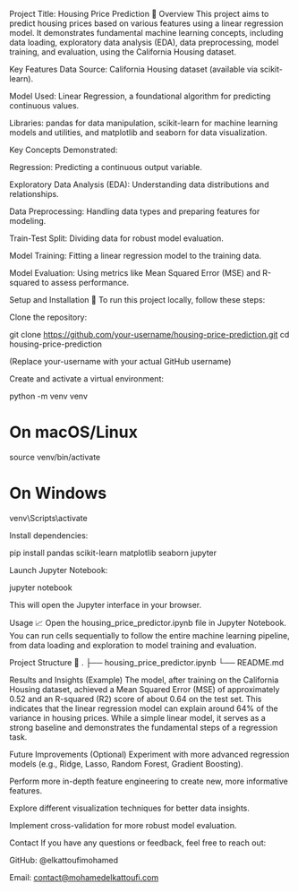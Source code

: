 Project Title: Housing Price Prediction 🏡
Overview
This project aims to predict housing prices based on various features using a linear regression model. It demonstrates fundamental machine learning concepts, including data loading, exploratory data analysis (EDA), data preprocessing, model training, and evaluation, using the California Housing dataset.

Key Features
Data Source: California Housing dataset (available via scikit-learn).

Model Used: Linear Regression, a foundational algorithm for predicting continuous values.

Libraries: pandas for data manipulation, scikit-learn for machine learning models and utilities, and matplotlib and seaborn for data visualization.

Key Concepts Demonstrated:

Regression: Predicting a continuous output variable.

Exploratory Data Analysis (EDA): Understanding data distributions and relationships.

Data Preprocessing: Handling data types and preparing features for modeling.

Train-Test Split: Dividing data for robust model evaluation.

Model Training: Fitting a linear regression model to the training data.

Model Evaluation: Using metrics like Mean Squared Error (MSE) and R-squared to assess performance.

Setup and Installation 🚀
To run this project locally, follow these steps:

Clone the repository:

git clone https://github.com/your-username/housing-price-prediction.git
cd housing-price-prediction

(Replace your-username with your actual GitHub username)

Create and activate a virtual environment:

python -m venv venv
# On macOS/Linux
source venv/bin/activate
# On Windows
venv\Scripts\activate

Install dependencies:

pip install pandas scikit-learn matplotlib seaborn jupyter

Launch Jupyter Notebook:

jupyter notebook

This will open the Jupyter interface in your browser.

Usage 📈
Open the housing_price_predictor.ipynb file in Jupyter Notebook. You can run cells sequentially to follow the entire machine learning pipeline, from data loading and exploration to model training and evaluation.

Project Structure 📁
.
├── housing_price_predictor.ipynb
└── README.md

Results and Insights (Example)
The model, after training on the California Housing dataset, achieved a Mean Squared Error (MSE) of approximately 0.52 and an R-squared (R2) score of about 0.64 on the test set. This indicates that the linear regression model can explain around 64% of the variance in housing prices. While a simple linear model, it serves as a strong baseline and demonstrates the fundamental steps of a regression task.

Future Improvements (Optional)
Experiment with more advanced regression models (e.g., Ridge, Lasso, Random Forest, Gradient Boosting).

Perform more in-depth feature engineering to create new, more informative features.

Explore different visualization techniques for better data insights.

Implement cross-validation for more robust model evaluation.

Contact
If you have any questions or feedback, feel free to reach out:

GitHub: @elkattoufimohamed

Email: contact@mohamedelkattoufi.com